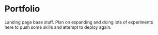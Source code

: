 # Portfolio

Landing page base stuff. Plan on expanding and doing lots of experiments here to push some skills and attempt to deploy again. 
